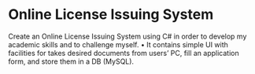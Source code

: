 # Online License Issuing System
 Create an Online License Issuing System using C# in order to develop my academic skills and to challenge myself. • It contains simple UI with facilities for takes desired documents from users’ PC, fill an application form, and store them in a DB (MySQL).
